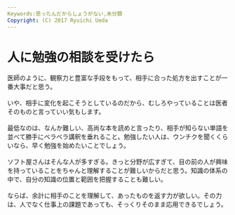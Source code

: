 ```yaml
---
Keywords:思ったんだからしょうがない,未分類
Copyright: (C) 2017 Ryuichi Ueda
---
```

# 人に勉強の相談を受けたら
医師のように、観察力と豊富な手段をもって、相手に合った処方を出すことが一番大事だと思う。<br />
<br />
いや、相手に変化を起こそうとしているのだから、むしろやっていることは医者そのものと言っていい気もします。<br />
<br />
最低なのは、なんか難しい、高尚な本を読めと言ったり、相手が知らない単語を並べて勝手にベラベラ講釈を垂れること。勉強したい人は、ウンチクを聞くくらいなら、早く勉強を始めたいことでしょう。<br />
<br />
ソフト屋さんはそんな人が多すぎる。きっと分野が広すぎて、目の前の人が興味を持っていることをちゃんと理解することが難しいからだと思う。知識の体系の中で、自分の知識の位置と範囲を把握することも難しい。<br />
<br />
ならば、余計に相手のことを理解して、あったものを返す力が欲しい。その力は、人でなく仕事上の課題であっても、そっくりそのまま応用できるでしょう。
